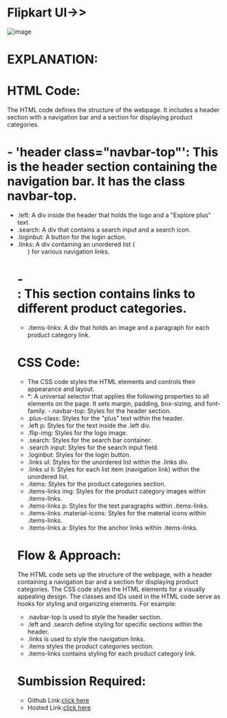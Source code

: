 # Flipkart UI->>
![image](https://github.com/namishagurunani/Flipkart/assets/126158413/e5e83ed5-491a-4867-999c-4c0408e7c72f)
# EXPLANATION:

# HTML Code:
The HTML code defines the structure of the webpage. It includes a header section with a navigation bar and a section for displaying product categories.

# - 'header class="navbar-top"': This is the header section containing the navigation bar. It has the class navbar-top.
- .left: A div inside the header that holds the logo and a "Explore plus" text.
- .search: A div that contains a search input and a search icon.
- .loginbut: A button for the login action.
- .links: A div containing an unordered list (<ul>) for various navigation links.
# - <section class="items">: This section contains links to different product categories.
- .items-links: A div that holds an image and a paragraph for each product category link.
# CSS Code: 
- The CSS code styles the HTML elements and controls their appearance and layout.
- *: A universal selector that applies the following properties to all elements on the page. It sets margin, padding, box-sizing, and font-family.
-.navbar-top: Styles for the header section.
- .plus-class: Styles for the "plus" text within the header.
- .left p: Styles for the text inside the .left div.
- .flip-img: Styles for the logo image.
- .search: Styles for the search bar container.
- .search input: Styles for the search input field.
- .loginbut: Styles for the login button.
- .links ul: Styles for the unordered list within the .links div.
- .links ul li: Styles for each list item (navigation link) within the unordered list.
- .items: Styles for the product categories section.
- .items-links img: Styles for the product category images within .items-links.
- .items-links p: Styles for the text paragraphs within .items-links.
- .items-links .material-icons: Styles for the material icons within .items-links.
- .items-links a: Styles for the anchor links within .items-links.
# Flow & Approach:
The HTML code sets up the structure of the webpage, with a header containing a navigation bar and a section for displaying product categories. The CSS code styles the HTML elements for a visually appealing design. The classes and IDs used in the HTML code serve as hooks for styling and organizing elements. For example:
- .navbar-top is used to style the header section.
- .left and .search define styling for specific sections within the header.
- .links is used to style the navigation links.
- .items styles the product categories section.
- .items-links contains styling for each product category link.
# Sumbission Required:
- Github Link:[click here](https://github.com/namishagurunani/Flipkart)
- Hosted Link:[click here](https://namishagurunani.github.io/Flipkart/)
